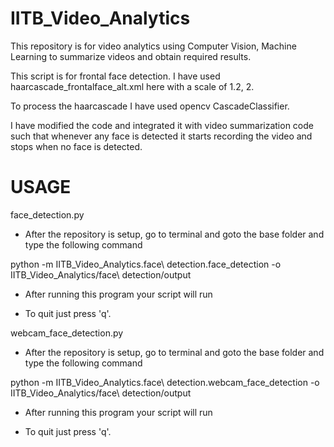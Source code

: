 # IITB_Video_Analytics
This repository is for video analytics using Computer Vision, Machine Learning to summarize videos and obtain required results.


This script is for frontal face detection. I have used haarcascade_frontalface_alt.xml here with a scale of 1.2, 2.

To process the haarcascade I have used opencv CascadeClassifier.

I have modified the code and integrated it with video summarization code such that whenever any face is detected it starts recording the video and stops when no face is detected.

# USAGE

face_detection.py

- After the repository is setup, go to terminal and goto the base folder and type the following command

python -m IITB_Video_Analytics.face\ detection.face_detection -o IITB_Video_Analytics/face\ detection/output

- After running this program your script will run

- To quit just press 'q'.

webcam_face_detection.py

- After the repository is setup, go to terminal and goto the base folder and type the following command

python -m IITB_Video_Analytics.face\ detection.webcam_face_detection -o IITB_Video_Analytics/face\ detection/output

- After running this program your script will run

- To quit just press 'q'.
